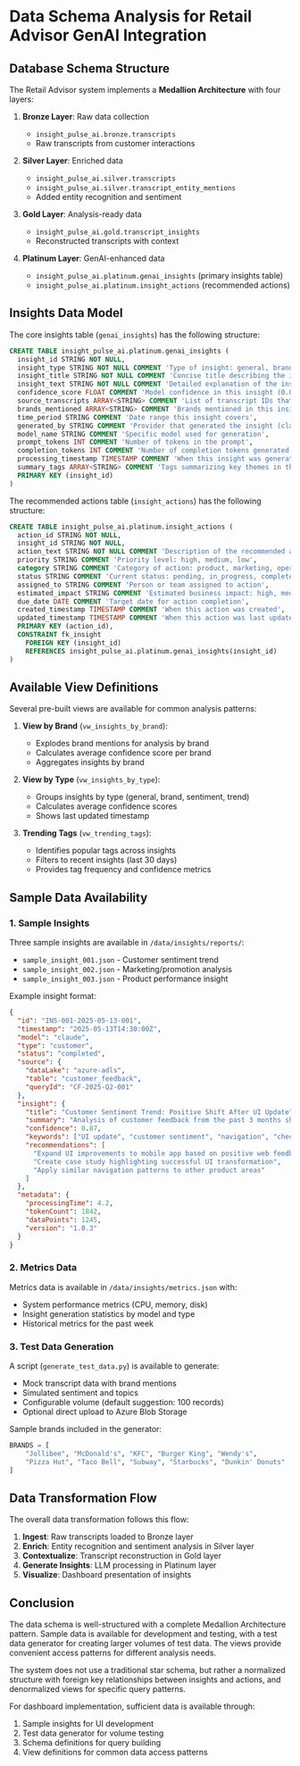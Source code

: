 # Data Schema Analysis for Retail Advisor GenAI Integration

## Database Schema Structure

The Retail Advisor system implements a **Medallion Architecture** with four layers:

1. **Bronze Layer**: Raw data collection
   - `insight_pulse_ai.bronze.transcripts`
   - Raw transcripts from customer interactions

2. **Silver Layer**: Enriched data
   - `insight_pulse_ai.silver.transcripts` 
   - `insight_pulse_ai.silver.transcript_entity_mentions`
   - Added entity recognition and sentiment

3. **Gold Layer**: Analysis-ready data
   - `insight_pulse_ai.gold.transcript_insights`
   - Reconstructed transcripts with context

4. **Platinum Layer**: GenAI-enhanced data
   - `insight_pulse_ai.platinum.genai_insights` (primary insights table)
   - `insight_pulse_ai.platinum.insight_actions` (recommended actions)

## Insights Data Model

The core insights table (`genai_insights`) has the following structure:

```sql
CREATE TABLE insight_pulse_ai.platinum.genai_insights (
  insight_id STRING NOT NULL,
  insight_type STRING NOT NULL COMMENT 'Type of insight: general, brand, sentiment, trend',
  insight_title STRING NOT NULL COMMENT 'Concise title describing the insight',
  insight_text STRING NOT NULL COMMENT 'Detailed explanation of the insight with supporting evidence',
  confidence_score FLOAT COMMENT 'Model confidence in this insight (0.0-1.0)',
  source_transcripts ARRAY<STRING> COMMENT 'List of transcript IDs that contributed to this insight',
  brands_mentioned ARRAY<STRING> COMMENT 'Brands mentioned in this insight',
  time_period STRING COMMENT 'Date range this insight covers',
  generated_by STRING COMMENT 'Provider that generated the insight (claude, openai, deepseek)',
  model_name STRING COMMENT 'Specific model used for generation',
  prompt_tokens INT COMMENT 'Number of tokens in the prompt',
  completion_tokens INT COMMENT 'Number of completion tokens generated',
  processing_timestamp TIMESTAMP COMMENT 'When this insight was generated',
  summary_tags ARRAY<STRING> COMMENT 'Tags summarizing key themes in the insight',
  PRIMARY KEY (insight_id)
)
```

The recommended actions table (`insight_actions`) has the following structure:

```sql
CREATE TABLE insight_pulse_ai.platinum.insight_actions (
  action_id STRING NOT NULL,
  insight_id STRING NOT NULL,
  action_text STRING NOT NULL COMMENT 'Description of the recommended action',
  priority STRING COMMENT 'Priority level: high, medium, low',
  category STRING COMMENT 'Category of action: product, marketing, operations, etc.',
  status STRING COMMENT 'Current status: pending, in_progress, completed, rejected',
  assigned_to STRING COMMENT 'Person or team assigned to action',
  estimated_impact STRING COMMENT 'Estimated business impact: high, medium, low',
  due_date DATE COMMENT 'Target date for action completion',
  created_timestamp TIMESTAMP COMMENT 'When this action was created',
  updated_timestamp TIMESTAMP COMMENT 'When this action was last updated',
  PRIMARY KEY (action_id),
  CONSTRAINT fk_insight
    FOREIGN KEY (insight_id) 
    REFERENCES insight_pulse_ai.platinum.genai_insights(insight_id)
)
```

## Available View Definitions

Several pre-built views are available for common analysis patterns:

1. **View by Brand** (`vw_insights_by_brand`):
   - Explodes brand mentions for analysis by brand
   - Calculates average confidence score per brand
   - Aggregates insights by brand

2. **View by Type** (`vw_insights_by_type`):
   - Groups insights by type (general, brand, sentiment, trend)
   - Calculates average confidence scores
   - Shows last updated timestamp

3. **Trending Tags** (`vw_trending_tags`):
   - Identifies popular tags across insights
   - Filters to recent insights (last 30 days)
   - Provides tag frequency and confidence metrics

## Sample Data Availability

### 1. Sample Insights

Three sample insights are available in `/data/insights/reports/`:
- `sample_insight_001.json` - Customer sentiment trend
- `sample_insight_002.json` - Marketing/promotion analysis
- `sample_insight_003.json` - Product performance insight

Example insight format:
```json
{
  "id": "INS-001-2025-05-13-001",
  "timestamp": "2025-05-13T14:30:00Z",
  "model": "claude",
  "type": "customer",
  "status": "completed",
  "source": {
    "dataLake": "azure-adls",
    "table": "customer_feedback",
    "queryId": "CF-2025-Q2-001"
  },
  "insight": {
    "title": "Customer Sentiment Trend: Positive Shift After UI Update",
    "summary": "Analysis of customer feedback from the past 3 months shows a 23% increase in positive sentiment following the UI update in April 2025. Customers specifically mention improved navigation (42%), faster checkout process (38%), and better product images (31%).",
    "confidence": 0.87,
    "keywords": ["UI update", "customer sentiment", "navigation", "checkout", "product images"],
    "recommendations": [
      "Expand UI improvements to mobile app based on positive web feedback",
      "Create case study highlighting successful UI transformation",
      "Apply similar navigation patterns to other product areas"
    ]
  },
  "metadata": {
    "processingTime": 4.2,
    "tokenCount": 1842,
    "dataPoints": 1245,
    "version": "1.0.3"
  }
}
```

### 2. Metrics Data

Metrics data is available in `/data/insights/metrics.json` with:
- System performance metrics (CPU, memory, disk)
- Insight generation statistics by model and type
- Historical metrics for the past week

### 3. Test Data Generation

A script (`generate_test_data.py`) is available to generate:
- Mock transcript data with brand mentions
- Simulated sentiment and topics
- Configurable volume (default suggestion: 100 records)
- Optional direct upload to Azure Blob Storage

Sample brands included in the generator:
```python
BRANDS = [
    "Jollibee", "McDonald's", "KFC", "Burger King", "Wendy's", 
    "Pizza Hut", "Taco Bell", "Subway", "Starbucks", "Dunkin' Donuts"
]
```

## Data Transformation Flow

The overall data transformation follows this flow:

1. **Ingest**: Raw transcripts loaded to Bronze layer
2. **Enrich**: Entity recognition and sentiment analysis in Silver layer
3. **Contextualize**: Transcript reconstruction in Gold layer
4. **Generate Insights**: LLM processing in Platinum layer 
5. **Visualize**: Dashboard presentation of insights

## Conclusion

The data schema is well-structured with a complete Medallion Architecture pattern. Sample data is available for development and testing, with a test data generator for creating larger volumes of test data. The views provide convenient access patterns for different analysis needs.

The system does not use a traditional star schema, but rather a normalized structure with foreign key relationships between insights and actions, and denormalized views for specific query patterns.

For dashboard implementation, sufficient data is available through:
1. Sample insights for UI development
2. Test data generator for volume testing
3. Schema definitions for query building
4. View definitions for common data access patterns